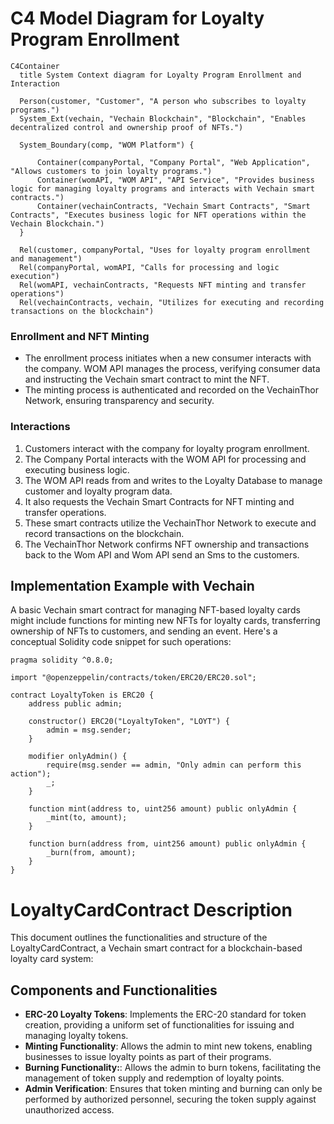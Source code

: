 # C4 Model Diagram for Loyalty Program Enrollment

```mermaid
C4Container
  title System Context diagram for Loyalty Program Enrollment and Interaction

  Person(customer, "Customer", "A person who subscribes to loyalty programs.")
  System_Ext(vechain, "Vechain Blockchain", "Blockchain", "Enables decentralized control and ownership proof of NFTs.")

  System_Boundary(comp, "WOM Platform") {

      Container(companyPortal, "Company Portal", "Web Application", "Allows customers to join loyalty programs.")
      Container(womAPI, "WOM API", "API Service", "Provides business logic for managing loyalty programs and interacts with Vechain smart contracts.")
      Container(vechainContracts, "Vechain Smart Contracts", "Smart Contracts", "Executes business logic for NFT operations within the Vechain Blockchain.")
  }

  Rel(customer, companyPortal, "Uses for loyalty program enrollment and management")
  Rel(companyPortal, womAPI, "Calls for processing and logic execution")
  Rel(womAPI, vechainContracts, "Requests NFT minting and transfer operations")
  Rel(vechainContracts, vechain, "Utilizes for executing and recording transactions on the blockchain")

```

### Enrollment and NFT Minting

- The enrollment process initiates when a new consumer interacts with the company. WOM API manages the process, verifying consumer data and instructing the Vechain smart contract to mint the NFT.
- The minting process is authenticated and recorded on the VechainThor Network, ensuring transparency and security.

### Interactions

1. Customers interact with the company for loyalty program enrollment.
2. The Company Portal interacts with the WOM API for processing and executing business logic.
3. The WOM API reads from and writes to the Loyalty Database to manage customer and loyalty program data.
4. It also requests the Vechain Smart Contracts for NFT minting and transfer operations.
5. These smart contracts utilize the VechainThor Network to execute and record transactions on the blockchain.
6. The VechainThor Network confirms NFT ownership and transactions back to the Wom API and Wom API send an Sms to the customers.

## Implementation Example with Vechain

A basic Vechain smart contract for managing NFT-based loyalty cards might include functions for minting new NFTs for loyalty cards, transferring ownership of NFTs to customers, and sending an event. Here's a conceptual Solidity code snippet for such operations:

```solidity
pragma solidity ^0.8.0;

import "@openzeppelin/contracts/token/ERC20/ERC20.sol";

contract LoyaltyToken is ERC20 {
    address public admin;

    constructor() ERC20("LoyaltyToken", "LOYT") {
        admin = msg.sender;
    }

    modifier onlyAdmin() {
        require(msg.sender == admin, "Only admin can perform this action");
        _;
    }

    function mint(address to, uint256 amount) public onlyAdmin {
        _mint(to, amount);
    }

    function burn(address from, uint256 amount) public onlyAdmin {
        _burn(from, amount);
    }
}
```

# LoyaltyCardContract Description

This document outlines the functionalities and structure of the LoyaltyCardContract, a Vechain smart contract for a blockchain-based loyalty card system:

## Components and Functionalities

- **ERC-20 Loyalty Tokens**: Implements the ERC-20 standard for token creation, providing a uniform set of functionalities for issuing and managing loyalty tokens.
- **Minting Functionality**: Allows the admin to mint new tokens, enabling businesses to issue loyalty points as part of their programs.
- **Burning Functionality:**: Allows the admin to burn tokens, facilitating the management of token supply and redemption of loyalty points.
- **Admin Verification**: Ensures that token minting and burning can only be performed by authorized personnel, securing the token supply against unauthorized access.
